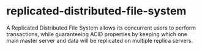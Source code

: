 # replicated-distributed-file-system
A Replicated Distributed File System allows its concurrent users to perform transactions, while guaranteeing ACID properties by keeping which one main master server and data will be replicated on multiple replica servers.
